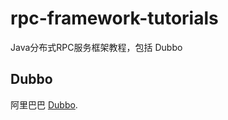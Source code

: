 # rpc-framework-tutorials
Java分布式RPC服务框架教程，包括 Dubbo
## Dubbo
阿里巴巴 [Dubbo](https://github.com/alibaba/dubbo).

